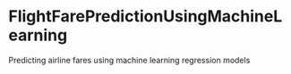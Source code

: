 # FlightFarePredictionUsingMachineLearning
Predicting airline fares using machine learning regression models
